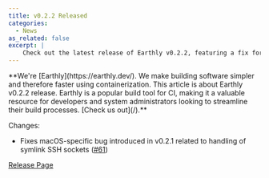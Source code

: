 ```yaml
---
title: v0.2.2 Released
categories:
  - News
as_related: false
excerpt: |
    Check out the latest release of Earthly v0.2.2, featuring a fix for a macOS-specific bug. Don't miss the improvements and updates for this popular tool!
---
```

<!--sgpt-->**We're [Earthly](https://earthly.dev/). We make building software simpler and therefore faster using containerization. This article is about Earthly v0.2.2 release. Earthly is a popular build tool for CI, making it a valuable resource for developers and system administrators looking to streamline their build processes. [Check us out](/).**

Changes:

- Fixes macOS-specific bug introduced in v0.2.1 related to handling of symlink SSH sockets ([#61](https://github.com/earthly/earthly/issues/61))

[Release Page](https://github.com/earthly/earthly/releases/tag/v0.2.2)